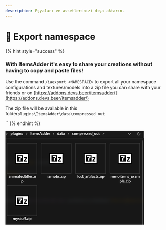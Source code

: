 ```yaml
---
description: Eşyaları ve assetlerinizi dışa aktarın.
---
```


# 💾 Export namespace

{% hint style="success" %}
### With ItemsAdder it's easy to share your creations without having to copy and paste files!

Use the command `/iaexport <NAMESPACE>` to export all your namespace configurations and textures/models into a zip file you can share with your friends or on [https://addons.devs.beer/itemsadder/](https://addons.devs.beer/itemsadder/)

The zip file will be available in this folder`plugins\ItemsAdder\data\compressed_out`

``
{% endhint %}

![](<../.gitbook/assets/immagine (35).png>)


